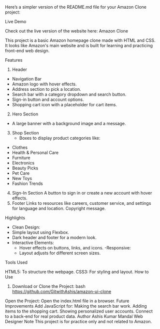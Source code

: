 Here’s a simpler version of the README.md file for your Amazon Clone project:

Live Demo

Check out the live version of the website here: 
Amazon Clone

This project is a basic Amazon homepage clone  made with HTML and CSS. It looks like Amazon's main website and is built for learning and practicing front-end web design.

Features

1. Header
  - Navigation Bar
  - Amazon logo with hover effects.
  - Address section to pick a location.
  - Search bar with a category dropdown and search button.
  - Sign-in button and account options.
  - Shopping cart icon with a placeholder for cart items.

2. Hero Section
- A large banner with a background image and a message.

3. Shop Section
   - Boxes to display product categories like:
  - Clothes
  - Health & Personal Care
  - Furniture
  - Electronics
  - Beauty Picks
  - Pet Care
  - New Toys
  - Fashion Trends

4. Sign-In Section
A button to sign in or create a new account with hover effects.
5. Footer
Links to resources like careers, customer service, and settings for language and location.
 Copyright message.

Highlights

 - Clean Design:
  - Simple layout using Flexbox.
  - Dark header and footer for a modern look.
- Interactive Elements:
  - Hover effects on buttons, links, and icons.
 -Responsive:
  - Layout adjusts for different screen sizes.

Tools Used

HTML5: To structure the webpage.
CSS3: For styling and layout.
How to Use

1. Download or Clone the Project:
   bash
   https://github.com/GitwithAshis/amazon-ui-clone

Open the Project: Open the index.html file in a browser.
Future Improvements
Add JavaScript for:
Making the search bar work.
Adding items to the shopping cart.
Showing personalized user accounts.
Connect to a back-end for real product data.
Author
Ashis Kumar Mandal
 Web Designer
Note
This project is for practice only and not related to Amazon.
